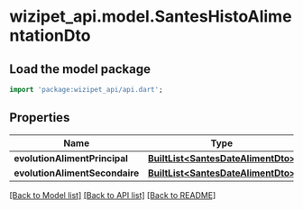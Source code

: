 # wizipet_api.model.SantesHistoAlimentationDto

## Load the model package
```dart
import 'package:wizipet_api/api.dart';
```

## Properties
Name | Type | Description | Notes
------------ | ------------- | ------------- | -------------
**evolutionAlimentPrincipal** | [**BuiltList&lt;SantesDateAlimentDto&gt;**](SantesDateAlimentDto.md) |  | [optional] 
**evolutionAlimentSecondaire** | [**BuiltList&lt;SantesDateAlimentDto&gt;**](SantesDateAlimentDto.md) |  | [optional] 

[[Back to Model list]](../README.md#documentation-for-models) [[Back to API list]](../README.md#documentation-for-api-endpoints) [[Back to README]](../README.md)


